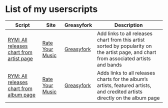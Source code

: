 # List of my userscripts
| Script | Site | Greasyfork | Description |
|--------|------|------------|-------------|
| [RYM: All releases chart from artist page](https://github.com/sercep/userscripts/tree/main/RYM-%20All%20releases%20chart%20from%20artist%20page) | [Rate Your Music](https://rateyourmusic.com/) | [Greasyfork](https://greasyfork.org/scripts/513017-rym-all-releases-chart-from-artist-page) | Add links to all releases chart from this artist sorted by popularity on the artist page, and chart from associated artists and bands |
| [RYM: All releases chart from album page](https://github.com/sercep/userscripts/tree/main/RYM-%20All%20releases%20chart%20from%20album%20page) | [Rate Your Music](https://rateyourmusic.com/) | [Greasyfork](https://greasyfork.org/ru/scripts/533947-rym-all-releases-chart-from-album-page) | Adds links to all releases charts for the album’s artists, featured artists, and credited artists directly on the album page |
